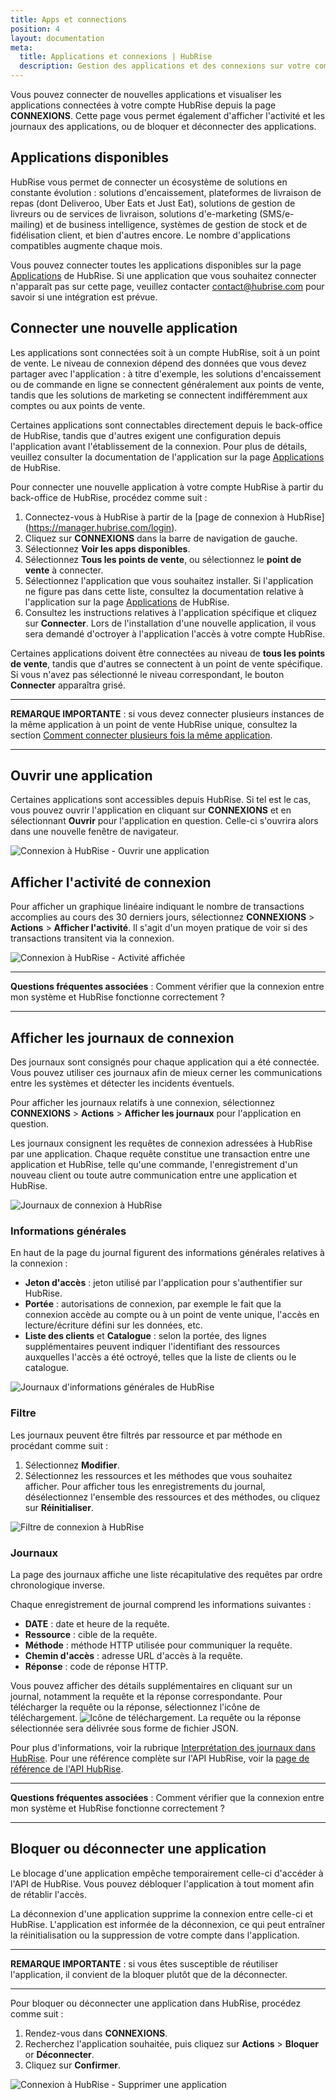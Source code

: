 ```yaml
---
title: Apps et connections
position: 4
layout: documentation
meta:
  title: Applications et connexions | HubRise
  description: Gestion des applications et des connexions sur votre compte et vos points de vente sur HubRise. Connecter, ouvrir, bloquer ou déconnecter des applications.
---
```


Vous pouvez connecter de nouvelles applications et visualiser les applications connectées à votre compte HubRise depuis la page **CONNEXIONS**. Cette page vous permet également d'afficher l'activité et les journaux des applications, ou de bloquer et déconnecter des applications.

## Applications disponibles

HubRise vous permet de connecter un écosystème de solutions en constante évolution : solutions d'encaissement, plateformes de livraison de repas (dont Deliveroo, Uber Eats et Just Eat), solutions de gestion de livreurs ou de services de livraison, solutions d'e-marketing (SMS/e-mailing) et de business intelligence, systèmes de gestion de stock et de fidélisation client, et bien d'autres encore. Le nombre d'applications compatibles augmente chaque mois.

Vous pouvez connecter toutes les applications disponibles sur la page [Applications](/apps) de HubRise. Si une application que vous souhaitez connecter n'apparaît pas sur cette page, veuillez contacter [contact@hubrise.com](mailto:contact@hubrise.com) pour savoir si une intégration est prévue.

## Connecter une nouvelle application

Les applications sont connectées soit à un compte HubRise, soit à un point de vente. Le niveau de connexion dépend des données que vous devez partager avec l'application : à titre d'exemple, les solutions d'encaissement ou de commande en ligne se connectent généralement aux points de vente, tandis que les solutions de marketing se connectent indifféremment aux comptes ou aux points de vente.

Certaines applications sont connectables directement depuis le back-office de HubRise, tandis que d'autres exigent une configuration depuis l'application avant l'établissement de la connexion. Pour plus de détails, veuillez consulter la documentation de l'application sur la page [Applications](/apps) de HubRise.

Pour connecter une nouvelle application à votre compte HubRise à partir du back-office de HubRise, procédez comme suit :

1. Connectez-vous à HubRise à partir de la [page de connexion à HubRise] (https://manager.hubrise.com/login).
1. Cliquez sur **CONNEXIONS** dans la barre de navigation de gauche.
1. Sélectionnez **Voir les apps disponibles**.
1. Sélectionnez **Tous les points de vente**, ou sélectionnez le **point de vente** à connecter.
1. Sélectionnez l'application que vous souhaitez installer. Si l'application ne figure pas dans cette liste, consultez la documentation relative à l'application sur la page [Applications](/apps) de HubRise.
1. Consultez les instructions relatives à l'application spécifique et cliquez sur **Connecter**. Lors de l'installation d'une nouvelle application, il vous sera demandé d'octroyer à l'application l'accès à votre compte HubRise.

Certaines applications doivent être connectées au niveau de **tous les points de vente**, tandis que d'autres se connectent à un point de vente spécifique. Si vous n'avez pas sélectionné le niveau correspondant, le bouton **Connecter** apparaîtra grisé.

---

**REMARQUE IMPORTANTE** : si vous devez connecter plusieurs instances de la même application à un point de vente HubRise unique, consultez la section [Comment connecter plusieurs fois la même application](/docs/faqs/connecter-plusieurs-instances-de-la-meme-application/).

---

## Ouvrir une application

Certaines applications sont accessibles depuis HubRise. Si tel est le cas, vous pouvez ouvrir l'application en cliquant sur **CONNEXIONS** et en sélectionnant **Ouvrir** pour l'application en question. Celle-ci s'ouvrira alors dans une nouvelle fenêtre de navigateur.

![Connexion à HubRise - Ouvrir une application](../images/011-fr-2x-connections-open-app.png)

## Afficher l'activité de connexion

Pour afficher un graphique linéaire indiquant le nombre de transactions accomplies au cours des 30 derniers jours, sélectionnez **CONNEXIONS** > **Actions** > **Afficher l'activité**. Il s'agit d'un moyen pratique de voir si des transactions transitent via la connexion.

![Connexion à HubRise - Activité affichée](../images/080-fr-connection-activity.png)

---

**Questions fréquentes associées** : <Link to="/docs/faqs/verifier-connexion-entre-mon-systeme-et-hubrise/">Comment vérifier que la connexion entre mon système et HubRise fonctionne correctement ?</Link>

---

## Afficher les journaux de connexion

Des journaux sont consignés pour chaque application qui a été connectée. Vous pouvez utiliser ces journaux afin de mieux cerner les communications entre les systèmes et détecter les incidents éventuels.

Pour afficher les journaux relatifs à une connexion, sélectionnez **CONNEXIONS** > **Actions** > **Afficher les journaux** pour l'application en question.

Les journaux consignent les requêtes de connexion adressées à HubRise par une application. Chaque requête constitue une transaction entre une application et HubRise, telle qu'une commande, l'enregistrement d'un nouveau client ou toute autre communication entre une application et HubRise.

![Journaux de connexion à HubRise](../images/050-fr-2x-connection-logs.png)

### Informations générales

En haut de la page du journal figurent des informations générales relatives à la connexion :

- **Jeton d'accès** : jeton utilisé par l'application pour s'authentifier sur HubRise.
- **Portée** : autorisations de connexion, par exemple le fait que la connexion accède au compte ou à un point de vente unique, l'accès en lecture/écriture défini sur les données, etc.
- **Liste des clients** et **Catalogue** : selon la portée, des lignes supplémentaires peuvent indiquer l'identifiant des ressources auxquelles l'accès a été octroyé, telles que la liste de clients ou le catalogue.

![Journaux d'informations générales de HubRise](../images/051-fr-2x-general-information-logs.png)

### Filtre

Les journaux peuvent être filtrés par ressource et par méthode en procédant comme suit :

1. Sélectionnez **Modifier**.
1. Sélectionnez les ressources et les méthodes que vous souhaitez afficher. Pour afficher tous les enregistrements du journal, désélectionnez l'ensemble des ressources et des méthodes, ou cliquez sur **Réinitialiser**.

![Filtre de connexion à HubRise](../images/052-fr-2x-filter-logs.png)

### Journaux

La page des journaux affiche une liste récapitulative des requêtes par ordre chronologique inverse.

Chaque enregistrement de journal comprend les informations suivantes :

- **DATE** : date et heure de la requête.
- **Ressource** : cible de la requête.
- **Méthode** : méthode HTTP utilisée pour communiquer la requête.
- **Chemin d'accès** : adresse URL d'accès à la requête.
- **Réponse** : code de réponse HTTP.

Vous pouvez afficher des détails supplémentaires en cliquant sur un journal, notamment la requête et la réponse correspondante. Pour télécharger la requête ou la réponse, sélectionnez l'icône de téléchargement. <InlineImage width="15" height="14">![Icône de téléchargement](../images/058-download.png)</InlineImage>. La requête ou la réponse sélectionnée sera délivrée sous forme de fichier JSON.

Pour plus d'informations, voir la rubrique [Interprétation des journaux dans HubRise](/docs/hubrise-logs). Pour une référence complète sur l'API HubRise, voir la [page de référence de l'API HubRise](/developers/api/general-concepts).

---

**Questions fréquentes associées** : <Link to="/docs/faqs/verifier-connexion-entre-mon-systeme-et-hubrise/">Comment vérifier que la connexion entre mon système et HubRise fonctionne correctement ?</Link>

---

## Bloquer ou déconnecter une application

Le blocage d'une application empêche temporairement celle-ci d'accéder à l'API de HubRise. Vous pouvez débloquer l'application à tout moment afin de rétablir l'accès.

La déconnexion d'une application supprime la connexion entre celle-ci et HubRise. L'application est informée de la déconnexion, ce qui peut entraîner la réinitialisation ou la suppression de votre compte dans l'application.

---

**REMARQUE IMPORTANTE** : si vous êtes susceptible de réutiliser l'application, il convient de la bloquer plutôt que de la déconnecter.

---

Pour bloquer ou déconnecter une application dans HubRise, procédez comme suit :

1. Rendez-vous dans **CONNEXIONS**.
2. Recherchez l'application souhaitée, puis cliquez sur **Actions** > **Bloquer** or **Déconnecter**.
3. Cliquez sur **Confirmer**.

![Connexion à HubRise - Supprimer une application](../images/014-fr-2x-connections-disconnect-app.png)
